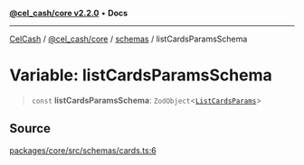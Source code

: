 [**@cel_cash/core v2.2.0**](../../README.md) • **Docs**

***

[CelCash](../../../../packages.md) / [@cel\_cash/core](../../README.md) / [schemas](../README.md) / listCardsParamsSchema

# Variable: listCardsParamsSchema

> `const` **listCardsParamsSchema**: `ZodObject`\<[`ListCardsParams`](../type-aliases/ListCardsParams.md)\>

## Source

[packages/core/src/schemas/cards.ts:6](https://github.com/Pyxlab/celcash/blob/f7cdc752c29f8a0dcef033e212602412d2050afc/packages/core/src/schemas/cards.ts#L6)
